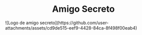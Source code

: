 <h1 align="center">Amigo Secreto</h1>
![Logo de amigo secreto](https://github.com/user-attachments/assets/cd9de515-eef9-4428-84ca-8f498f00eab4)
